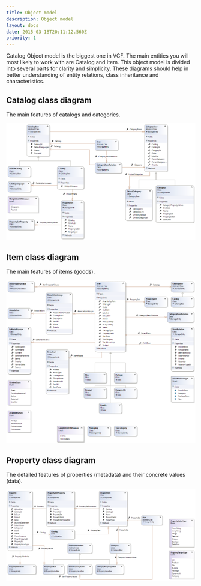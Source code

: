```yaml
---
title: Object model
description: Object model
layout: docs
date: 2015-03-18T20:11:12.560Z
priority: 1
---
```

Catalog Object model is the biggest one in VCF. The main entities you will most likely to work with are Catalog and Item. This object model is divided into several parts for clarity and simplicity. These diagrams should help in better understanding of entity relations, class inheritance and characteristics.

## Catalog class diagram

The main features of catalogs and categories.

<img src="../../../../assets/images/docs/image2013-10-18_16_30_3.png" />

## Item class diagram

The main features of items (goods).

<img src="../../../../assets/images/docs/image2013-10-18_16_28_59.png" />

## Property class diagram

The detailed features of properties (metadata) and their concrete values (data).

<img src="../../../../assets/images/docs/image2013-10-18_16_30_43.png" />
